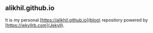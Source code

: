 ## alikhil.github.io

It is my personal [https://alikhil.github.io](blog) repository powered by [https://jekyllrb.com](Jekyll).